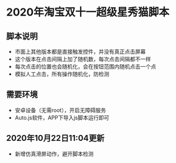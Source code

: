 # 2020年淘宝双十一超级星秀猫脚本
## 脚本说明
* 市面上其他版本都是直接触发控件，并没有真正点击屏幕
* 这个版本在点击间隔上加了随机数，每次点击间隔都不一样
* 每次点击的位置也会随机化，会在按钮范围内随机点击一个点
* 模拟人工点击，所有操作随机化，防检测

## 需要环境
* 安卓设备（无需root），开启无障碍服务
* Auto.js软件，APP下导入js脚本运行即可

## 2020年10月22日11:04更新
* 新增仿真滑屏动作，避开脚本检测
